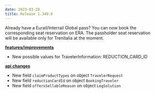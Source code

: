 ```yaml
---
date: 2023-03-28
title: Release 1.349.0
---
```


Already have a Eurail/Interrail Global pass? You can now book the corresponding seat reservation on ERA. The passholder seat reservation will be available only for Trenitalia at the moment.

<!--more-->

**<u>features/improvements</u>**

- New possible values for TravelerInformation: REDUCTION_CARD_ID

**<u>api changes</u>**

- New field `claimProductTypes` on object `TravelerRequest`
- New field `reductionCardId` on object `BookingTraveler`
- New field `offersSellableReason` on object `LegSolution`
